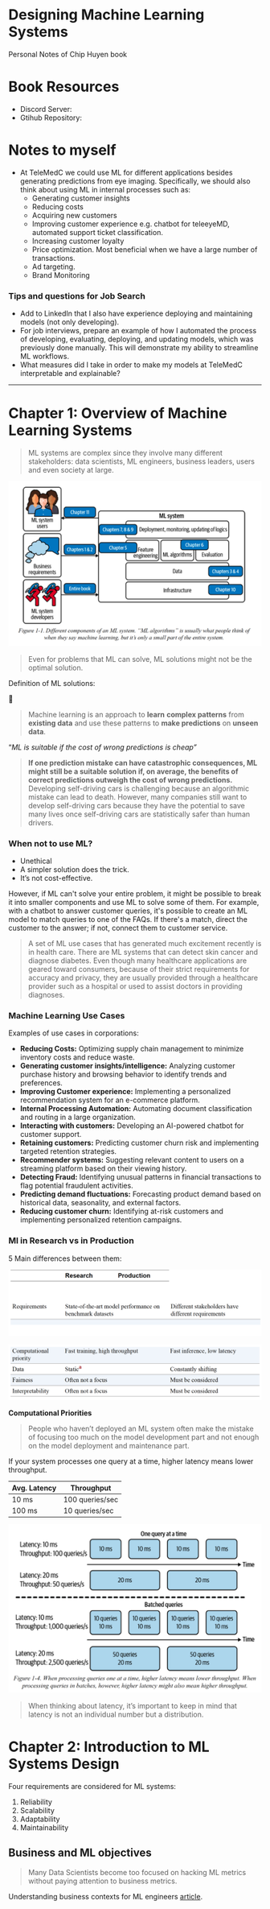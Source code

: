 # Designing Machine Learning Systems

Personal Notes of Chip Huyen book

# Book Resources

- Discord Server:
- Gtihub Repository:

# Notes to myself

- At TeleMedC we could use ML for different applications besides generating predictions from eye imaging. Specifically, we should also think about using ML in internal processes such as:
    - Generating customer insights
    - Reducing costs
    - Acquiring new customers
    - Improving customer experience e.g. chatbot for teleeyeMD, automated support ticket classification.
    - Increasing customer loyalty
    - Price optimization. Most beneficial when we have a large number of transactions.
    - Ad targeting.
    - Brand Monitoring

### Tips and questions for Job Search

- Add to LinkedIn that I also have experience deploying and maintaining models (not only developing).
- For job interviews, prepare an example of how I automated the process of developing, evaluating, deploying, and updating models, which was previously done manually. This will demonstrate my ability to streamline ML workflows.
- What measures did I take in order to make my models at TeleMedC interpretable and explainable?

---

# Chapter 1: Overview of Machine Learning Systems

> ML systems are complex since they involve many different stakeholders: data scientists, ML engineers, business leaders, users and even society at large.
> 

![Untitled](Designing%20Machine%20Learning%20Systems%20dc8db1b23a0b49fc9ce0e62f1f83ff81/Untitled.png)

> Even for problems that ML can solve, ML solutions might not be the optimal solution.
> 

Definition of ML solutions:

<aside>
💭

> Machine learning is an approach to **learn** **complex patterns** from **existing data** and use these patterns to **make predictions** on **unseen data**.
> 
</aside>

“*ML is suitable if the cost of wrong predictions is cheap”* 

> **If one prediction mistake can have catastrophic consequences, ML might still be a suitable solution if, on average, the benefits of correct predictions outweigh the cost of wrong predictions.** Developing self-driving cars is challenging because an algorithmic mistake can lead to death. However, many companies still want to develop self-driving cars because they have the potential to save many lives once self-driving cars are statistically safer than human drivers.
> 

### When not to use ML?

- Unethical
- A simpler solution does the trick.
- It’s not cost-effective.

However, if ML can't solve your entire problem, it might be possible to break it into smaller components and use ML to solve some of them. For example, with a chatbot to answer customer queries, it's possible to create an ML model to match queries to one of the FAQs. If there's a match, direct the customer to the answer; if not, connect them to customer service.

> A set of ML use cases that has generated much excitement recently is in health care. There are ML systems that can detect skin cancer and diagnose diabetes. Even though many healthcare applications are geared toward consumers, because of their strict requirements for accuracy and privacy, they are usually provided through a healthcare provider such as a hospital or used to assist doctors in providing diagnoses.
> 

### Machine Learning Use Cases

Examples of use cases in corporations:

- **Reducing Costs:** Optimizing supply chain management to minimize inventory costs and reduce waste.
- **Generating customer insights/intelligence:** Analyzing customer purchase history and browsing behavior to identify trends and preferences.
- **Improving Customer experience:** Implementing a personalized recommendation system for an e-commerce platform.
- **Internal Processing Automation:** Automating document classification and routing in a large organization.
- **Interacting with customers:** Developing an AI-powered chatbot for customer support.
- **Retaining customers:** Predicting customer churn risk and implementing targeted retention strategies.
- **Recommender systems:** Suggesting relevant content to users on a streaming platform based on their viewing history.
- **Detecting Fraud:** Identifying unusual patterns in financial transactions to flag potential fraudulent activities.
- **Predicting demand fluctuations:** Forecasting product demand based on historical data, seasonality, and external factors.
- **Reducing customer churn:** Identifying at-risk customers and implementing personalized retention campaigns.

### Ml in Research vs in Production

5 Main differences between them:

![Untitled](Designing%20Machine%20Learning%20Systems%20dc8db1b23a0b49fc9ce0e62f1f83ff81/Untitled%201.png)

![Untitled](Designing%20Machine%20Learning%20Systems%20dc8db1b23a0b49fc9ce0e62f1f83ff81/Untitled%202.png)

**Computational Priorities**

> People who haven’t deployed an ML system often make the mistake of focusing too much on the model development part and not enough on the model deployment and maintenance part.
> 

If your system processes one query at a time, higher latency means lower throughput. 

| Avg. Latency | Throughput |
| --- | --- |
| 10 ms | 100 queries/sec |
| 100 ms | 10 queries/sec |

![Untitled](Designing%20Machine%20Learning%20Systems%20dc8db1b23a0b49fc9ce0e62f1f83ff81/Untitled%203.png)

> When thinking about latency, it’s important to keep in mind that latency is not an individual number but a distribution.
> 

# Chapter 2: Introduction to ML Systems Design

Four requirements are considered for ML systems:

1. Reliability
2. Scalability
3. Adaptability
4. Maintainability

## Business and ML objectives

> Many Data Scientists become too focused on hacking ML metrics without paying attention to business metrics.
> 

Understanding business contexts for ML engineers [article](https://eugeneyan.com/writing/project-quick-start/).